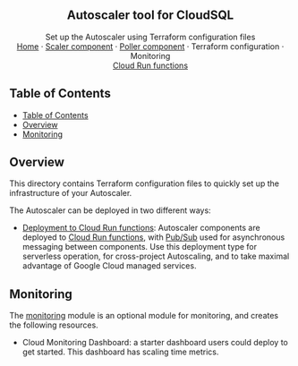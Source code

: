 <br />
<p align="center">
  <h2 align="center">Autoscaler tool for CloudSQL</h2>
  <p align="center">
    <!-- In one sentence: what does the code in this directory do? -->
    Set up the Autoscaler using Terraform configuration files
    <br />
    <a href="../README.md">Home</a>
    ·
    <a href="../src/scaler/README.md">Scaler component</a>
    ·
    <a href="../src/poller/README.md">Poller component</a>
    ·
    Terraform configuration
    ·
    Monitoring
    <br />
    <a href="cloud-functions/README.md">Cloud Run functions</a>
  </p>

</p>

## Table of Contents

- [Table of Contents](#table-of-contents)
- [Overview](#overview)
- [Monitoring](#monitoring)

## Overview

This directory contains Terraform configuration files to quickly set up the
infrastructure of your Autoscaler.

The Autoscaler can be deployed in two different ways:

- [Deployment to Cloud Run functions](cloud-functions/README.md): Autoscaler
  components are deployed to [Cloud Run functions][cloudfunctions], with
  [Pub/Sub][pubsub] used for asynchronous messaging between components. Use
  this deployment type for serverless operation, for cross-project
  Autoscaling, and to take maximal advantage of Google Cloud managed
  services.

## Monitoring

The [monitoring](modules/monitoring) module is an optional module for monitoring,
and creates the following resources.

- Cloud Monitoring Dashboard: a starter dashboard users could deploy to get
  started. This dashboard has scaling time metrics.

[cloudfunctions]: https://cloud.google.com/functions
[pubsub]: https://cloud.google.com/pubsub
